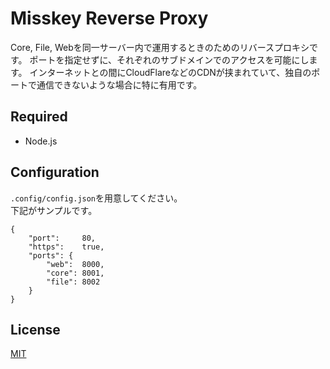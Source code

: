 Misskey Reverse Proxy
=====================

Core, File, Webを同一サーバー内で運用するときのためのリバースプロキシです。
ポートを指定せずに、それぞれのサブドメインでのアクセスを可能にします。
インターネットとの間にCloudFlareなどのCDNが挟まれていて、独自のポートで通信できないような場合に特に有用です。

Required
--------
* Node.js

Configuration
--------
`.config/config.json`を用意してください。  
下記がサンプルです。  
```
{
    "port":     80,
    "https":    true,
    "ports": {
        "web":  8000,
        "core": 8001,
        "file": 8002
    }
}
```

License
-------
[MIT](LICENSE)
